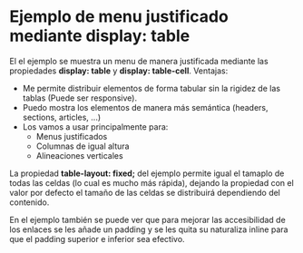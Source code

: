 # Ejemplo de menu justificado mediante display: table

El el ejemplo se muestra un menu de manera justificada mediante las propiedades **display: table** y **display: table-cell**.
Ventajas:

- Me permite distribuir elementos de forma tabular sin la rigidez de las tablas (Puede ser responsive).
- Puedo mostra los elementos de manera más semántica (headers, sections, articles, ...)
- Los vamos a usar principalmente para:
  - Menus justificados
  - Columnas de igual altura
  - Alineaciones verticales

La propiedad **table-layout: fixed;** del ejemplo permite igual el tamaplo de todas las celdas (lo cual es mucho más rápida), dejando la propiedad con el valor por defecto el tamaño de las celdas se distribuirá dependiendo del contenido.

En el ejemplo también se puede ver que para mejorar las accesibilidad de los enlaces se les añade un padding y se les quita su naturaliza inline para que el padding superior e inferior sea efectivo.
